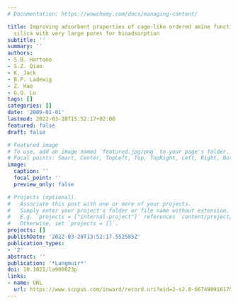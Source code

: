 ```yaml
---
# Documentation: https://wowchemy.com/docs/managing-content/

title: Improving adsorbent properties of cage-like ordered amine functionalized mesoporous
  silica with very large pores for bioadsorption
subtitle: ''
summary: ''
authors:
- S.B. Hartono
- S.Z. Qiao
- K. Jack
- B.P. Ladewig
- Z. Hao
- G.Q. Lu
tags: []
categories: []
date: '2009-01-01'
lastmod: 2022-03-28T15:52:17+02:00
featured: false
draft: false

# Featured image
# To use, add an image named `featured.jpg/png` to your page's folder.
# Focal points: Smart, Center, TopLeft, Top, TopRight, Left, Right, BottomLeft, Bottom, BottomRight.
image:
  caption: ''
  focal_point: ''
  preview_only: false

# Projects (optional).
#   Associate this post with one or more of your projects.
#   Simply enter your project's folder or file name without extension.
#   E.g. `projects = ["internal-project"]` references `content/project/deep-learning/index.md`.
#   Otherwise, set `projects = []`.
projects: []
publishDate: '2022-03-28T13:52:17.552585Z'
publication_types:
- '2'
abstract: ''
publication: '*Langmuir*'
doi: 10.1021/la900023p
links:
- name: URL
  url: https://www.scopus.com/inward/record.uri?eid=2-s2.0-66749091617&doi=10.1021%2fla900023p&partnerID=40&md5=2f2a3c9f4b66d3f9d79de3a43f0e893f
---
```

